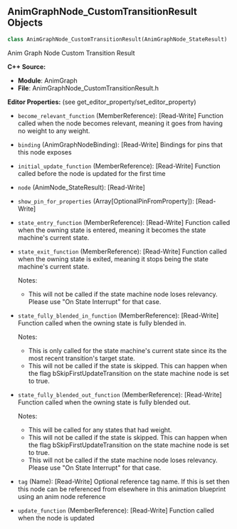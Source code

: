 ## AnimGraphNode_CustomTransitionResult Objects

```python
class AnimGraphNode_CustomTransitionResult(AnimGraphNode_StateResult)
```

Anim Graph Node Custom Transition Result

**C++ Source:**

- **Module**: AnimGraph
- **File**: AnimGraphNode_CustomTransitionResult.h

**Editor Properties:** (see get_editor_property/set_editor_property)

- ``become_relevant_function`` (MemberReference):  [Read-Write] Function called when the node becomes relevant, meaning it goes from having no weight to any weight.
- ``binding`` (AnimGraphNodeBinding):  [Read-Write] Bindings for pins that this node exposes
- ``initial_update_function`` (MemberReference):  [Read-Write] Function called before the node is updated for the first time
- ``node`` (AnimNode_StateResult):  [Read-Write]
- ``show_pin_for_properties`` (Array[OptionalPinFromProperty]):  [Read-Write]
- ``state_entry_function`` (MemberReference):  [Read-Write] Function called when the owning state is entered, meaning it becomes the state machine's current state.
- ``state_exit_function`` (MemberReference):  [Read-Write] Function called when the owning state is exited, meaning it stops being the state machine's current state.

  Notes:
  - This will not be called if the state machine node loses relevancy. Please use "On State Interrupt" for that case.
- ``state_fully_blended_in_function`` (MemberReference):  [Read-Write] Function called when the owning state is fully blended in.

  Notes:
  - This is only called for the state machine's current state since its the most recent transition's target state.
  - This will not be called if the state is skipped. This can happen when the flag bSkipFirstUpdateTransition on the state machine node is set to true.
- ``state_fully_blended_out_function`` (MemberReference):  [Read-Write] Function called when the owning state is fully blended out.

  Notes:
  - This will be called for any states that had weight.
  - This will not be called if the state is skipped. This can happen when the flag bSkipFirstUpdateTransition on the state machine node is set to true.
  - This will not be called if the state machine node loses relevancy. Please use "On State Interrupt" for that case.
- ``tag`` (Name):  [Read-Write] Optional reference tag name. If this is set then this node can be referenced from elsewhere in this animation blueprint using an anim node reference
- ``update_function`` (MemberReference):  [Read-Write] Function called when the node is updated

<a id="unreal.AnimGraphNode_DeadBlending"></a>